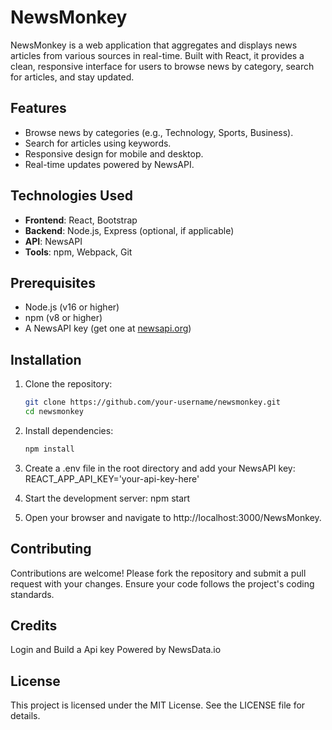 # NewsMonkey

NewsMonkey is a web application that aggregates and displays news articles from various sources in real-time. Built with React, it provides a clean, responsive interface for users to browse news by category, search for articles, and stay updated.

## Features
- Browse news by categories (e.g., Technology, Sports, Business).
- Search for articles using keywords.
- Responsive design for mobile and desktop.
- Real-time updates powered by NewsAPI.

## Technologies Used
- **Frontend**: React, Bootstrap
- **Backend**: Node.js, Express (optional, if applicable)
- **API**: NewsAPI
- **Tools**: npm, Webpack, Git

## Prerequisites
- Node.js (v16 or higher)
- npm (v8 or higher)
- A NewsAPI key (get one at [newsapi.org](https://newsapi.org))

## Installation
1. Clone the repository:
   ```bash
   git clone https://github.com/your-username/newsmonkey.git
   cd newsmonkey

2. Install dependencies:
    ```bash
    npm install

3. Create a .env file in the root directory and add your NewsAPI key:
    REACT_APP_API_KEY='your-api-key-here'

4. Start the development server:
    npm start

5. Open your browser and navigate to http://localhost:3000/NewsMonkey.

## Contributing
Contributions are welcome! Please fork the repository and submit a pull request with your changes. Ensure your code follows the project's coding standards.

## Credits
Login and Build a Api key
Powered by NewsData.io

## License
This project is licensed under the MIT License. See the LICENSE file for details.